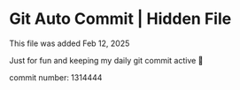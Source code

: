 # Git Auto Commit | Hidden File

This file was added Feb 12, 2025

Just for fun and keeping my daily git commit active 🤪

commit number: 1314444

